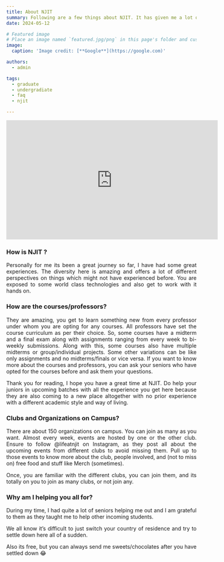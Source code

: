 ```yaml
---
title: About NJIT
summary: Following are a few things about NJIT. It has given me a lot of opportunities
date: 2024-05-12

# Featured image
# Place an image named `featured.jpg/png` in this page's folder and customize its options here.
image:
  caption: 'Image credit: [**Google**](https://google.com)'

authors:
  - admin

tags:
  - graduate
  - undergradiate
  - faq
  - njit

---
```

<div style="text-align: justify;">

<iframe width="560" height="315" src="https://www.youtube.com/embed/GAq6SAth_Xo?si=o1pWn7QDlqQXnmgf" title="YouTube video player" frameborder="0" allow="accelerometer; autoplay; clipboard-write; encrypted-media; gyroscope; picture-in-picture; web-share" referrerpolicy="strict-origin-when-cross-origin" allowfullscreen></iframe>


### How is NJIT ?

Personally for me its been a great journey so far, I have had some great experiences. The diversity here is amazing and offers a lot of different perspectives on things which might not have experienced before. You are exposed to some world class technologies and also get to work with it hands on.

### How are the courses/professors?

They are amazing, you get to learn something new from every professor under whom you are opting for any courses. All professors have set the course curriculum as per their choice. So, some courses have a midterm and a final exam along with assignments ranging from every week to bi-weekly submissions. Along with this, some courses also have multiple midterms or group/individual projects. Some other variations can be like only assignments and no midterms/finals or vice versa. If you want to know more about the courses and professors, you can ask your seniors who have opted for the courses before and ask them your questions.

Thank you for reading, I hope you have a great time at NJIT. Do help your juniors in upcoming batches with all the experience you get here because they are also coming to a new place altogether with no prior experience with a different academic style and way of living.  

### Clubs and Organizations on Campus?

There are about 150 organizations on campus. You can join as many as you want. Almost every week, events are hosted by one or the other club. Ensure to follow @lifeatnjit on Instagram, as they post all about the upcoming events from different clubs to avoid missing them. Pull up to those events to know more about the club, people involved, and (not to miss on) free food and stuff like Merch (sometimes). 

Once, you are familiar with the different clubs, you can join them, and its totally on you to join as many clubs, or not join any. 

### Why am I helping you all for?

During my time, I had quite a lot of seniors helping me out and I am grateful to them as they taught me to help other incoming students.

We all know it’s difficult to just switch your country of residence and try to settle down here all of a sudden.

Also its free, but you can always send me sweets/chocolates after you have settled down 😂